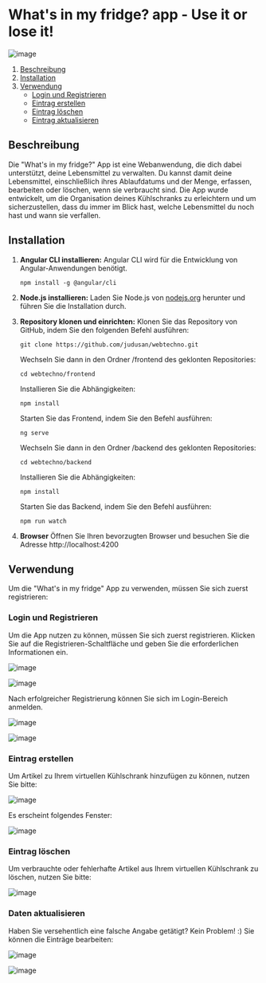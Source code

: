 # What's in my fridge? app - Use it or lose it!
![image](https://github.com/judusan/webtechno/assets/115874012/a3bde87f-88fd-43fc-b11b-b963fa5ce93d)

1. [Beschreibung](#beschreibung)
3. [Installation](#installation)
4. [Verwendung](#verwendung)
    - [Login und Registrieren](#login-und-registrieren)
    - [Eintrag erstellen](#eintragn-erstellen)
    - [Eintrag löschen](#eintrag-löschen)
    - [Eintrag aktualisieren](#eintrag-aktualisieren)

## Beschreibung
Die "What's in my fridge?" App ist eine Webanwendung, die dich dabei unterstützt, deine Lebensmittel zu verwalten. Du kannst damit deine Lebensmittel, einschließlich ihres Ablaufdatums und der Menge, erfassen, bearbeiten oder löschen, wenn sie verbraucht sind. Die App wurde entwickelt, um die Organisation deines Kühlschranks zu erleichtern und um sicherzustellen, dass du immer im Blick hast, welche Lebensmittel du noch hast und wann sie verfallen.

## Installation
1. **Angular CLI installieren:** Angular CLI wird für die Entwicklung von Angular-Anwendungen benötigt.
    ```
    npm install -g @angular/cli
    ```

2. **Node.js installieren:** Laden Sie Node.js von [nodejs.org](https://nodejs.org) herunter und führen Sie die Installation durch.

3. **Repository klonen und einrichten:** Klonen Sie das Repository von GitHub, indem Sie den folgenden Befehl ausführen:
    ```
   git clone https://github.com/judusan/webtechno.git
     ```
    Wechseln Sie dann in den Ordner /frontend des geklonten Repositories:
     ```
     cd webtechno/frontend
     ```
     Installieren Sie die Abhängigkeiten:
     ```
     npm install
     ```
   Starten Sie das Frontend, indem Sie den Befehl ausführen:
     ```
     ng serve
     ```
    Wechseln Sie dann in den Ordner /backend des geklonten Repositories:
     ```
     cd webtechno/backend
     ```
     Installieren Sie die Abhängigkeiten:
     ```
     npm install
     ```
     Starten Sie das Backend, indem Sie den Befehl ausführen:
     ```
     npm run watch
     ```
5. **Browser** Öffnen Sie Ihren bevorzugten Browser und besuchen Sie die Adresse http://localhost:4200
        
## Verwendung
Um die "What's in my fridge" App zu verwenden, müssen Sie sich zuerst registrieren:

### Login und Registrieren
Um die App nutzen zu können, müssen Sie sich zuerst registrieren. Klicken Sie auf die Registrieren-Schaltfläche und geben Sie die erforderlichen Informationen ein.

![image](https://github.com/judusan/webtechno/assets/115874012/5fb1431c-5a1d-4c27-971c-c2b5ddfa57b1)

![image](https://github.com/judusan/webtechno/assets/115874012/4fa2f83f-a835-4c1b-b795-9ee98d49e48f)

Nach erfolgreicher Registrierung können Sie sich im Login-Bereich anmelden.

![image](https://github.com/judusan/webtechno/assets/115874012/2907350b-deda-47c9-9c3d-9cb57fe6e435)

![image](https://github.com/judusan/webtechno/assets/115874012/c4e8b18d-2c9d-4170-8824-834cad5502f0)

### Eintrag erstellen
Um Artikel zu Ihrem virtuellen Kühlschrank hinzufügen zu können, nutzen Sie bitte:

![image](https://github.com/judusan/webtechno/assets/115874012/d2aaf5ac-8e72-44c6-8197-bf02ecc14e44)

Es erscheint folgendes Fenster:

![image](https://github.com/judusan/webtechno/assets/115874012/a52a4c7f-1c02-42e5-8ae1-c501d7dad7d7)

### Eintrag löschen
Um verbrauchte oder fehlerhafte Artikel aus Ihrem virtuellen Kühlschrank zu löschen, nutzen Sie bitte:

![image](https://github.com/judusan/webtechno/assets/115874012/8eba2abb-67f6-4600-9a42-f621a4f4c2db)

### Daten aktualisieren
Haben Sie versehentlich eine falsche Angabe getätigt? Kein Problem! :) Sie können die Einträge bearbeiten:

![image](https://github.com/judusan/webtechno/assets/115874012/34646040-829e-4731-9bcb-6d12dcac2b13)

![image](https://github.com/judusan/webtechno/assets/115874012/8133566a-9bec-4569-ab11-d928bf3d9c7f)





